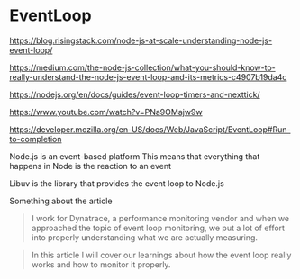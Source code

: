# EventLoop
https://blog.risingstack.com/node-js-at-scale-understanding-node-js-event-loop/

https://medium.com/the-node-js-collection/what-you-should-know-to-really-understand-the-node-js-event-loop-and-its-metrics-c4907b19da4c

https://nodejs.org/en/docs/guides/event-loop-timers-and-nexttick/

https://www.youtube.com/watch?v=PNa9OMajw9w

https://developer.mozilla.org/en-US/docs/Web/JavaScript/EventLoop#Run-to-completion

Node.js is an event-based platform
 This means that everything that happens in Node is the reaction to an event
 
 Libuv is the library that provides the event loop to Node.js
 
Something about the article
> I work for Dynatrace, a performance monitoring vendor and when we approached the topic of event loop monitoring, we put a lot of effort into properly understanding what we are actually measuring.

> In this article I will cover our learnings about how the event loop really works and how to monitor it properly.

